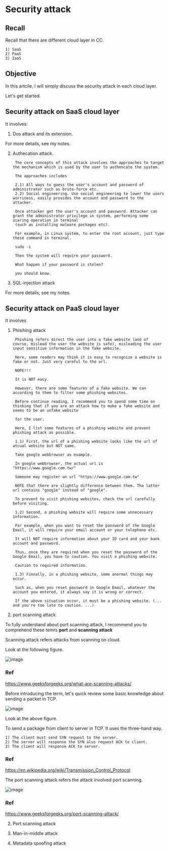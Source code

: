 # Security attack
## Recall
Recall that there are different cloud layer in CC.
  
    1) SaaS
    2) PaaS
    3) IaaS
    
## Objective
In this artcile, I will simply discuss the security attack in each cloud layer.

Let's get started.

## Security attack on SaaS cloud layer
It involves:

1) Dos attack and its extension.

For more details, see my notes.

2) Authecation attack.
    
        The core concepts of this attack involves the approaches to target the mechanism which is used by the user to authencate the system.
        
        The approaches includes 
        
        2.1) All ways to guess the user's account and password of administrator such as brute-force etc. 
        2.2) Social engineering. Use social engineering to lower the users worriness, easily provides the account and password to the attacker.

        Once attacker get the user's account and password. Attacker can grant the administrator privilege in system, performing some scaring operation in terminal 
        (such as installing malware packages etc).
        
        For example, in Linux system, to enter the root account, just type these command in terminal.
        
        sudo -i
        
        Then the system will require your password.
        
        What happen if your password is stolen? 
        
        you should know.
        
3) SQL-injection attack

For more details, see my notes.

## Security attack on PaaS cloud layer
It involves

1) Phisihing attack
    
        Phishing refers direct the user into a fake website (and of course, mislead the user the website is safe), misleading the user input sensitive information in the fake website.
        
        Here, some readers may think it is easy to recognize a website is fake or not. Just very careful to the url.
        
        NOPE!!! 
        
        It is NOT easy.
        
        However, there are some features of a fake website. We can according to them to filter some phishing websites.
        
        Before continue reading, I recommend you to spend some time on thinking that if you are an attack how to make a fake website and seems to be an unfake website 
        
        for the user.
        
        Here, I list some features of a phishing website and prevent phishing attack as possible.
        
        1.1) First, the url of a phishing website looks like the url of  atcual website but NOT same.
        
        Take google webbrowser as example.
        
        In google webbrowser, the actual url is "https://www.google.com.tw/"
        
        Someone may register an url "https://www.goog1e.com.tw"
        
        NOTE that there are slightly difference between them. Tha latter url contains "goog1e" instead of "google". 
         
        To prevent to visit phishing websites, check the url carefully before visiting.
        
        1.2) Second, a phishing website will require some unnecessary information.
        
        For example, when you want to reset the password of the Google Email, it will require your email account or your telephone etc.
        
        It will NOT require information about your ID card and your bank account and password.
        
        Thus, once they are required when you reset the password of the Google Email, you have to caution. You visit a phishing website.
        
        Caution to required information.
        
        1.3) Finnally, in a phishing website, some anormal things may occur.
        
        Such as, when you reset password in Google Email, whatever the account you entered, it always say it is wrong or correct.
        
        If the above situation occur, it must be a phishing website. (... and you're too late to caution. ...)
        
        
2) port scanning attack.        

To fully understand about port scanning attack, I recommend you to comprehend these temrs <b>port</b> and <b> scanning attack</b>

Scanning attack refers attacks from scanning on cloud.

Look at the following figure.

![image](https://user-images.githubusercontent.com/75050655/227419603-2427f44b-4b68-434c-84ba-01de7b0d8554.png)


### Ref
https://www.geeksforgeeks.org/what-are-scanning-attacks/


Before introducing the term, let's quick review some basic knowledge about sending a packet in TCP.

![image](https://user-images.githubusercontent.com/75050655/227423222-1bbcd7e4-d3c2-4a7b-8145-2c2dd79ac001.png)

Look at the above figure.

To send a package from client to server in TCP. It uses the three-hand way.

    1) The client must send SYN request to the server.
    2) The server will response the SYN also request ACK to client.
    3) The client will response ACK to server.

### Ref
https://en.wikipedia.org/wiki/Transmission_Control_Protocol

The port scanning attack refers the attack involved port scanning.

![image](https://user-images.githubusercontent.com/75050655/227420234-511b157f-d889-4986-b1c8-7009ce7721d0.png)

### Ref
https://www.geeksforgeeks.org/port-scanning-attack/


        
        
        
        
        
      
2) Port scanning attack

3) Man-in-middle attack

4) Metadata spoofing attack

        
        
        
        

    

